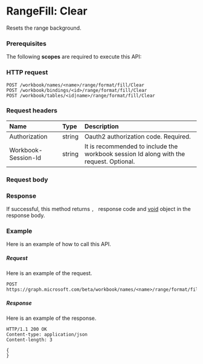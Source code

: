 # RangeFill: Clear

Resets the range background.
### Prerequisites
The following **scopes** are required to execute this API: 
### HTTP request
<!-- { "blockType": "ignored" } -->
```http
POST /workbook/names/<name>/range/format/fill/Clear
POST /workbook/bindings/<id>/range/format/fill/Clear
POST /workbook/tables/<id|name>/range/format/fill/Clear

```
### Request headers
| Name       | Type | Description|
|:---------------|:--------|:----------|
| Authorization  |string | Oauth2 authorization code. Required.| 
| Workbook-Session-Id  |string |It is recommended to include the workbook session Id along with the request. Optional.|

### Request body

### Response
If successful, this method returns `, ` response code and [void](../resources/void.md) object in the response body.

### Example
Here is an example of how to call this API.
##### Request
Here is an example of the request.
<!-- {
  "blockType": "request",
  "name": "rangefill_clear"
}-->
```http
POST https://graph.microsoft.com/beta/workbook/names/<name>/range/format/fill/Clear
```

##### Response
Here is an example of the response.
<!-- {
  "blockType": "response",
  "truncated": false,
  "@odata.type": "microsoft.graph.void"
} -->
```http
HTTP/1.1 200 OK
Content-type: application/json
Content-length: 3

{
}
```

<!-- uuid: 8fcb5dbc-d5aa-4681-8e31-b001d5168d79
2015-10-25 14:57:30 UTC -->
<!-- {
  "type": "#page.annotation",
  "description": "RangeFill: Clear",
  "keywords": "",
  "section": "documentation",
  "tocPath": ""
}-->